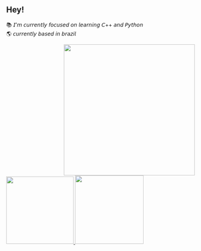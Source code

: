 ## Hey!

📚 𝘐’𝘮 𝘤𝘶𝘳𝘳𝘦𝘯𝘵𝘭𝘺 𝘧𝘰𝘤𝘶𝘴𝘦𝘥 𝘰𝘯 𝘭𝘦𝘢𝘳𝘯𝘪𝘯𝘨 𝘊++ 𝘢𝘯𝘥 𝘗𝘺𝘵𝘩𝘰𝘯<br>
🌎 𝘤𝘶𝘳𝘳𝘦𝘯𝘵𝘭𝘺 𝘣𝘢𝘴𝘦𝘥 𝘪𝘯 𝘣𝘳𝘢𝘻𝘪𝘭<br>




<img align="right" height="350" width="350" src="https://media.giphy.com/media/tKolOaLsRFdDk2Q29j/giphy.gif?cid=790b7611a3dc9cbdeb5522510db85efece54afdeb4bce014&rid=giphy.gif&ct=g">
 <div>
  <a href="https://github.com/ssouz">
  <img height="180em" src="https://github-readme-stats.vercel.app/api?username=ssouz&show_icons=true&theme=synthwave&include_all_commits=true&count_private=true"/>
  <img height="183em" src="https://github-readme-stats.vercel.app/api/top-langs/?username=ssouz&layout=compact&langs_count=7&theme=synthwave"/>
</div>
